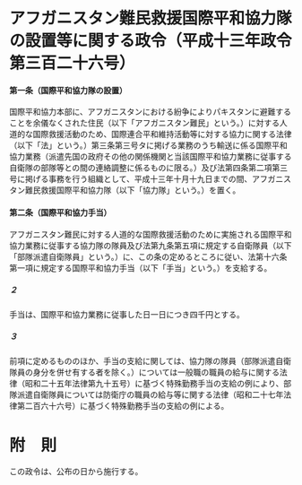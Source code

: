 # アフガニスタン難民救援国際平和協力隊の設置等に関する政令（平成十三年政令第三百二十六号）
#### 第一条（国際平和協力隊の設置）
国際平和協力本部に、アフガニスタンにおける紛争によりパキスタンに避難することを余儀なくされた住民（以下「アフガニスタン難民」という。）に対する人道的な国際救援活動のため、国際連合平和維持活動等に対する協力に関する法律（以下「法」という。）第三条第三号タに掲げる業務のうち輸送に係る国際平和協力業務（派遣先国の政府その他の関係機関と当該国際平和協力業務に従事する自衛隊の部隊等との間の連絡調整に係るものに限る。）及び法第四条第二項第三号に掲げる事務を行う組織として、平成十三年十月十九日までの間、アフガニスタン難民救援国際平和協力隊（以下「協力隊」という。）を置く。
#### 第二条（国際平和協力手当）
アフガニスタン難民に対する人道的な国際救援活動のために実施される国際平和協力業務に従事する協力隊の隊員及び法第九条第五項に規定する自衛隊員（以下「部隊派遣自衛隊員」という。）に、この条の定めるところに従い、法第十六条第一項に規定する国際平和協力手当（以下「手当」という。）を支給する。
##### ２
手当は、国際平和協力業務に従事した日一日につき四千円とする。
##### ３
前項に定めるもののほか、手当の支給に関しては、協力隊の隊員（部隊派遣自衛隊員の身分を併せ有する者を除く。）については一般職の職員の給与に関する法律（昭和二十五年法律第九十五号）に基づく特殊勤務手当の支給の例により、部隊派遣自衛隊員については防衛庁の職員の給与等に関する法律（昭和二十七年法律第二百六十六号）に基づく特殊勤務手当の支給の例による。
# 附　則
この政令は、公布の日から施行する。
